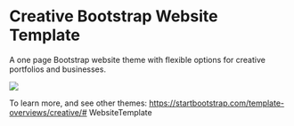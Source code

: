 # Creative Bootstrap Website Template
A one page Bootstrap website theme with flexible options for creative portfolios and businesses.

![](https://cdn.gomix.com/ab2a48b3-b6e1-4883-a4ea-045dfb87cdc8%2FcreativeThemeShot.png)

To learn more, and see other themes:
https://startbootstrap.com/template-overviews/creative/# WebsiteTemplate
